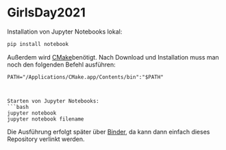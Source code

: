 # GirlsDay2021
Installation von Jupyter Notebooks lokal:
```bash
pip install notebook
```
Außerdem wird [CMake](https://cmake.org/download/)benötigt. Nach Download und Installation muss man noch den folgenden Befehl ausführen:
```
PATH="/Applications/CMake.app/Contents/bin":"$PATH"



Starten von Jupyter Notebooks:
```bash
jupyter notebook
jupyter notebook filename
```
Die Ausführung erfolgt später über [Binder](https://mybinder.org), da kann dann einfach dieses Repository verlinkt werden.
